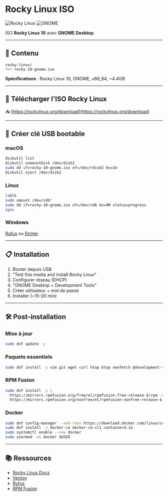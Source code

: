 # Rocky Linux ISO

![Rocky Linux](https://img.shields.io/badge/Rocky%20Linux-10B981?logo=rockylinux&logoColor=white)
![GNOME](https://img.shields.io/badge/GNOME-4A86CF?logo=gnome&logoColor=white)

ISO **Rocky Linux 10** avec **GNOME Desktop**.

---

## 📁 Contenu

```
rocky-linux/
└── rocky-10-gnome.iso
```

**Spécifications** : Rocky Linux 10, GNOME, x86_64, ~4.4GB

---

## 🔗 Télécharger l'ISO Rocky Linux

📥 [https://rockylinux.org/download](https://rockylinux.org/download)

---

## 🚀 Créer clé USB bootable

### macOS

```bash
diskutil list
diskutil unmountDisk /dev/disk2
sudo dd if=rocky-10-gnome.iso of=/dev/rdisk2 bs=1m
diskutil eject /dev/disk2
```

### Linux

```bash
lsblk
sudo umount /dev/sdb*
sudo dd if=rocky-10-gnome.iso of=/dev/sdb bs=4M status=progress
sync
```

### Windows

[Rufus](https://rufus.ie/) ou [Etcher](https://etcher.balena.io/)

---

## 📋 Installation

1. Booter depuis USB
2. "Test this media and install Rocky Linux"
3. Configurer réseau (DHCP)
4. "GNOME Desktop + Development Tools"
5. Créer utilisateur + mot de passe
6. Installer (~15-20 min)

---

## 🛠️ Post-installation

### Mise à jour

```bash
sudo dnf update -y
```

### Paquets essentiels

```bash
sudo dnf install -y vim git wget curl htop btop neofetch @development-tools
```

### RPM Fusion

```bash
sudo dnf install -y \
  https://mirrors.rpmfusion.org/free/el/rpmfusion-free-release-$(rpm -E %rhel).noarch.rpm \
  https://mirrors.rpmfusion.org/nonfree/el/rpmfusion-nonfree-release-$(rpm -E %rhel).noarch.rpm
```

### Docker

```bash
sudo dnf config-manager --add-repo https://download.docker.com/linux/centos/docker-ce.repo
sudo dnf install -y docker-ce docker-ce-cli containerd.io
sudo systemctl enable --now docker
sudo usermod -aG docker $USER
```

---

## 📚 Ressources

- [Rocky Linux Docs](https://docs.rockylinux.org/)
- [Ventoy](https://www.ventoy.net/en/download.html)
- [Rufus](https://rufus.ie/en/#google_vignette)
- [RPM Fusion](https://rpmfusion.org/)
